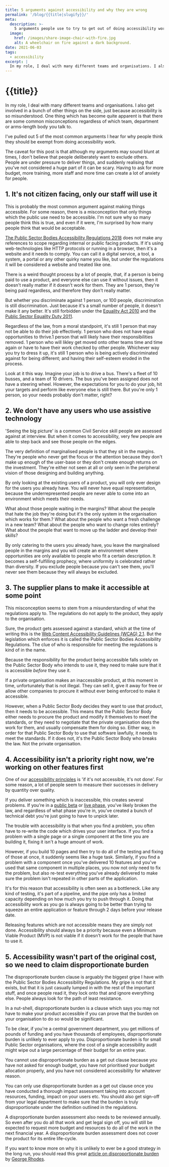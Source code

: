 ```yaml
---
title: 5 arguments against accessibility and why they are wrong
permalink: '/blog/{{title|slugify}}/'
meta:
  description: >-
    5 arguments people use to try to get out of doing accessibility work.
  image:
    href: /images/share-image-chair-with-fire.jpg
    alt: A wheelchair on fire against a dark background.
date: 2021-06-03
tags:
  - accessibility
excerpt: |
  In my role, I deal with many different teams and organisations. I also get involved in a bunch of other things on the side, just because accessibility is so misunderstood. One thing which has become quite apparent is that there are some common misconceptions regardless of which team, department or arms-length body you talk to.
---
```


# {{title}}

In my role, I deal with many different teams and organisations. I also get involved in a bunch of other things on the side, just because accessibility is so misunderstood. One thing which has become quite apparent is that there are some common misconceptions regardless of which team, department or arms-length body you talk to.

I've pulled out 5 of the most common arguments I hear for why people think they should be exempt from doing accessibility work.

The caveat for this post is that although my arguments may sound blunt at times, I don't believe that people deliberately want to exclude others. People are under pressure to deliver things, and suddenly realising that you've not considered a huge part of it can be scary. Having to ask for more budget, more training, more staff and more time can create a lot of anxiety for people.

## 1. It's not citizen facing, only our staff will use it

This is probably the most common argument against making things accessible. For some reason, there is a misconception that only things which the public use need to be accessible. I'm not sure why so many people think this is true, and even if it were, I'm surprised by how many people think that would be acceptable. 

[The Public Sector Bodies Accessibility Regulations 2018](https://www.legislation.gov.uk/uksi/2018/952/made) does not make any references to scope regarding internal or public facing products. If it's using web-technologies like HTTP protocols or running in a browser, then it's a website and it needs to comply. You can call it a digital service, a tool, a system, a portal or any other quirky name you like, but under the regulations it will be considered a website and treated like one.

There is a weird thought process by a lot of people, that, if a person is being paid to use a product, and everyone else can use it without issues, then it doesn't really matter if it doesn't work for them. They are 1 person, they're being paid regardless, and therefore they don't really matter.

But whether you discriminate against 1 person, or 100 people, discrimination is still discrimination. Just because it's a small number of people, it doesn't make it any better. It's still forbidden under the [Equality Act 2010](https://www.legislation.gov.uk/ukpga/2010/15/contents) and the [Public Sector Equality Duty 2011](https://www.gov.uk/government/publications/public-sector-equality-duty). 

Regardless of the law, from a moral standpoint, it's still 1 person that may not be able to do their job effectively. 1 person who does not have equal opportunities to thrive.1 person that will likely have their responsibilities removed. 1 person who will likley get moved onto other teams time and time again or have to have their work checked by other people. Whichever way you try to dress it up, it's still 1 person who is being actively discriminated against for being different; and having their self-esteem eroded in the process.

Look at it this way. Imagine your job is to drive a bus. There's a fleet of 10 busses, and a team of 10 drivers. The bus you've been assigned does not have a steering wheel. However, the expectations for you to do your job, hit your targets and perform like everyone else is still there. But you're only 1 person, so your needs probably don't matter, right?

## 2. We don't have any users who use assistive technology

'Seeing the big picture' is a common Civil Service skill people are assessed against at interview. But when it comes to accessibility, very few people are able to step back and see those people on the edges.

The very definition of marginalised people is that they sit in the margins. They're people who never get the focus or the attention because they don't make up enough of the user-base or they don't create enough returns on the investment. They're either not seen at all or only seen in the peripheral vision of those designing and building anything.

By only looking at the existing users of a product, you will only ever design for the users you already have. You will never have equal representation, because the underrepresented people are never able to come into an environment which meets their needs. 

What about those people waiting in the margins? What about the people that hate the job they're doing but it's the only system in the organisation which works for them.? What about the people who want a fresh challenge in a new team? What about the people who want to change roles entirely? What about the people that want to move up the ladder and develop their skills?

By only catering to the users you already have, you leave the marginalised people in the margins and you will create an environment where opportunities are only available to people who fit a certain description. It becomes a self-fulfilling prophecy, where uniformity is celebrated rather than diversity. If you exclude people because you can't see them, you'll never see them because they will always be excluded.

## 3. The supplier plans to make it accessible at some point

This misconception seems to stem from a misunderstanding of what the regulations apply to. The regulations do not apply to the product, they apply to the organisation. 

Sure, the product gets assessed against a standard, which at the time of writing this is the [Web Content Accessibility Guidelines (WCAG) 2.1](https://www.w3.org/TR/WCAG21/). But the legislation which enforces it is called the Public Sector Bodies Accessibility Regulations. The clue of who is responsible for meeting the regulations is kind of in the name.

Because the responsibility for the product being accessible falls solely on the Public Sector Body who intends to use it, they need to make sure that it is accessible *before* they use it.

If a private organisation makes an inaccessible product, at this moment in time, unfortunately that is not illegal. They can sell it, give it away for free or allow other companies to procure it without ever being enforced to make it accessible.

However, when a Public Sector Body decides they want to use that product, then it needs to be accessible. This means that the Public Sector Body either needs to procure the product and modify it themselves to meet the standards, or they need to negotiate that the private organisation does the work for them, and usually compensate them for doing so. Either way, in order for that Public Sector Body to use that software lawfully, it needs to meet the standards. If it does not, it's the Public Sector Body who breaks the law. Not the private organisation.

## 4. Accessibility isn't a priority right now, we're working on other features first

One of our [accessibility principles](https://accessibility-manual.dwp.gov.uk/community/accessibility-principles) is 'if it's not accessible, it's not done'. For some reason, a lot of people seem to measure their successes in delivery by quantity over quality.

If you deliver something which is inaccessible, this creates several problems. If you're in a [public beta](https://www.gov.uk/service-manual/agile-delivery/how-the-beta-phase-works) or [live phase](https://www.gov.uk/service-manual/agile-delivery/how-the-live-phase-works), you've likely broken the law, and regardless of what phase you're in, you've created a bunch of technical debt you're just going to have to unpick later.

The trouble with accessibility is that when you find a problem, you often have to re-write the code which drives your user interface. If you find a problem with a single page or a single component at the time you are building it, fixing it isn't a huge amount of work.

However, if you build 10 pages and then try to do all of the testing and fixing of those at once, it suddenly seems like a huge task. Similarly, if you find a problem with a component once you've delivered 10 features and you've used that same component in multiple places, you now not only need to fix the problem, but also re-test everything you've already delivered to make sure the problem isn't repeated in other parts of the application.

It's for this reason that accessibility is often seen as a bottleneck. Like any kind of testing, it's part of a pipeline, and the pipe only has a limited capacity depending on how much you try to push through it. Doing that accessibility work as you go is always going to be better than trying to squeeze an entire application or feature through 2 days before your release date.

Releasing features which are not accessible means they are simply not done. Accessibility should always be a priority because even a Minimum Viable Product (MVP) is not viable if it doesn't work for the people that have to use it.

## 5. Accessibility wasn't part of the original cost, so we need to claim disproportionate burden

The disproportionate burden clause is arguably the biggest gripe I have with the Public Sector Bodies Accessibility Regulations. My gripe is not that it exists, but that it is just casually lumped in with the rest of the important stuff, and once people read it, they lock onto that and ignore everything else. People always look for the path of least resistance.

In a nut-shell, disproportionate burden is a clause which says you may not have to make your product accessible if you can prove that the burden on your organisation to do so would be significant. 

To be clear, if you're a central government department, you get millions of pounds of funding and you have thousands of employees, disproportionate burden is unlikely to ever apply to you. Disproportionate burden is for small Public Sector organisations, where the cost of a single accessibility audit might wipe out a large percentage of their budget for an entire year.

You cannot use disproportionate burden as a get out clause because you have not asked for enough budget, you have not prioritised your budget allocation properly, and you have not considered accessibility for whatever reason. 

You can only use disproportionate burden as a get out clause once you have conducted a thorough impact assessment taking into account resources, funding, impact on your users etc. You should also get sign-off from your legal department to make sure that the burden is truly disproportionate under the definition outlined in the regulations.

A disproportionate burden assessment also needs to be reviewed annually. So even after you do all that work and get legal sign off, you will still be expected to request more budget and resources to do all of the work in the next financial year. A disproportionate burden assessment does not cover the product for its entire life-cycle.

If you want to know more on why it is unlikely to ever be a good strategy in the long run, you should read this great [article on disproportionate burden](https://www.lexdis.org.uk/digital-accessibility/digital-accessibility-regulations/disproportionate-burden/disproportionate-burden-thoughts/) by [George Rhodes](https://twitter.com/Access_Rhodes).